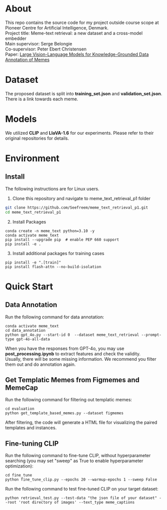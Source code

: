# About 
This repo contains the source code for my project outside course scope at Pioneer Centre for Artificial Intelligence, Denmark.  
Project title: Meme-text retrieval: a new dataset and a cross-model embedder  
Main supervisor: Serge Belongie   
Co-supervisor: Peter Ebert Christensen  
Paper: [Large Vision-Language Models for Knowledge-Grounded Data Annotation of Memes]([https://doi.org/10.48550/arXiv.2501.13851](https://scholar.google.com/scholar?hl=en&as_sdt=0%2C5&q=Large+Vision-Language+Models+for+Knowledge-Grounded+Data+Annotation+of+Memes&btnG=))

# Dataset
The proposed dataset is split into **training_set.json** and **validation_set.json**. There is a link towards each meme. 

# Models
We utilized **CLIP** and **LlaVA-1.6** for our experiments. Please refer to their original repositories for details.  
# Environment

## Install

The following instructions are for Linux users.

1. Clone this repository and navigate to meme_text_retrieval_p1 folder
```bash
git clone https://github.com/Seefreem/meme_text_retrieval_p1.git
cd meme_text_retrieval_p1
```

2. Install Packages
```Shell
conda create -n meme_text python=3.10 -y
conda activate meme_text
pip install --upgrade pip  # enable PEP 660 support
pip install -e .
```

3. Install additional packages for training cases
```Shell
pip install -e ".[train]"
pip install flash-attn --no-build-isolation
```

# Quick Start
## Data Annotation
Run the following command for data annotation:
```Shell
conda activate meme_text
cd data_annotation
python gpt_4o.py --start-id 0  --dataset meme_text_retrieval --prompt-type gpt-4o-all-data
```
When you have the responses from GPT-4o, you may use **post_processing.ipynb** to extract features and check the validity.   
Usually, there will be some missing information. We recommend you filter them out and do annotation again.


## Get Templatic Memes from Figmemes and MemeCap
Run the following command for filtering out templatic memes:
```Shell
cd evaluation
python get_template_based_memes.py --dataset figmemes 
```
After filtering, the code will generate a HTML file for visualizing the paired templates and instances.

## Fine-tuning CLIP
Run the following command to fine-tune CLIP, without hyperparameter searching (you may set "sweep" as True to enable hyperparameter optimization):
```Shell
cd fine_tune
python fine_tune_clip.py --epochs 20 --warmup-epochs 1 --sweep False 
```
Run the following command to test fine-tuned CLIP on your target dataset:
```Shell
python retrieval_test.py --test-data "the json file of your dataset" --root 'root directory of images' --text_type meme_captions  
```


